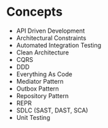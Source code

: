 # Concepts

- API Driven Development
- Architectural Constraints
- Automated Integration Testing
- Clean Architecture
- CQRS
- DDD
- Everything As Code
- Mediator Pattern
- Outbox Pattern
- Repository Pattern
- REPR
- SDLC (SAST, DAST, SCA)
- Unit Testing
